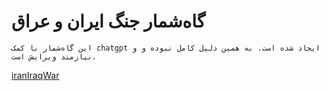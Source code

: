 # گاه‌شمار جنگ ایران و عراق
`این گاه‌شمار با کمک chatgpt ایجاد شده است. به همین دلیل کامل نبوده و و نیازمند ویرایش است.`

[iranIraqWar](_timeline/_iranIraqWar/iranIraqWar.html ':include height=400px')
